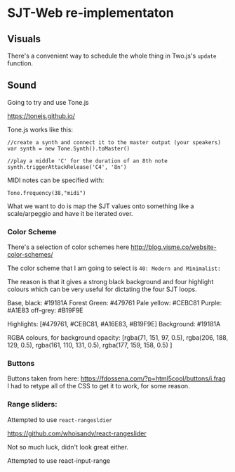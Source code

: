 # SJT-Web re-implementaton

## Visuals

There's a convenient way to schedule the whole thing in Two.js's `update` function.

## Sound

Going to try and use Tone.js

https://tonejs.github.io/

Tone.js works like this:

```
//create a synth and connect it to the master output (your speakers)
var synth = new Tone.Synth().toMaster()

//play a middle 'C' for the duration of an 8th note
synth.triggerAttackRelease('C4', '8n')
```

MIDI notes can be specified with:

```
Tone.frequency(38,"midi")
```

What we want to do is map the SJT values onto something like a scale/arpeggio and have it be iterated over.

### Color Scheme

There's a selection of color schemes here http://blog.visme.co/website-color-schemes/

The color scheme that I am going to select is `40: Modern and Minimalist:`

The reason is that it gives a strong black background and four highlight colours which can be very useful for dictating the four SJT loops.

Base, black: #19181A
Forest Green: #479761
Pale yellow: #CEBC81
Purple: #A1E83
off-grey: #B19F9E


Highlights:
[#479761, #CEBC81, #A16E83, #B19F9E]
Background:
#19181A

RGBA colours, for background opacity:
[rgba(71, 151, 97, 0.5), rgba(206, 188, 129, 0.5), rgba(161, 110, 131, 0.5), rgba(177, 159, 158, 0.5) ]

### Buttons

Buttons taken from here: https://fdossena.com/?p=html5cool/buttons/i.frag
I had to retype all of the CSS to get it to work, for some reason.

### Range sliders:

Attempted to use `react-rangesldier`

https://github.com/whoisandy/react-rangeslider

Not so much luck, didn't look great either.

Attempted to use react-input-range
